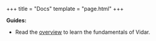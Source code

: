 +++
title = "Docs"
template = "page.html"
+++

**Guides:**
- Read the [overview](@/docs/overview.md) to learn the fundamentals of
  Vidar.
